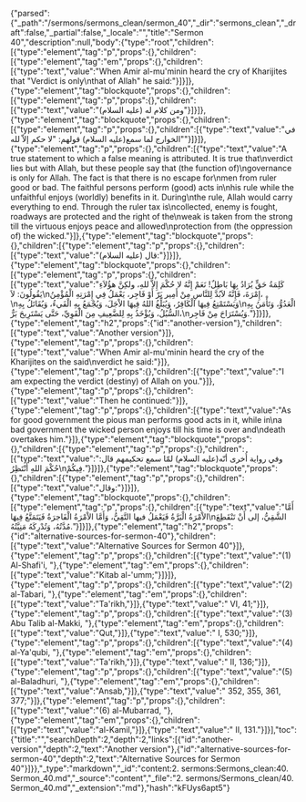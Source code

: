 {"parsed":{"_path":"/sermons/sermons_clean/sermon_40","_dir":"sermons_clean","_draft":false,"_partial":false,"_locale":"","title":"Sermon 40","description":null,"body":{"type":"root","children":[{"type":"element","tag":"p","props":{},"children":[{"type":"element","tag":"em","props":{},"children":[{"type":"text","value":"When Amir al-mu'minin heard the cry of Kharijites that \"Verdict is only\nthat of Allah\" he said:"}]}]},{"type":"element","tag":"blockquote","props":{},"children":[{"type":"element","tag":"p","props":{},"children":[{"type":"text","value":"ومن كلام له (عليه السلام)"}]}]},{"type":"element","tag":"blockquote","props":{},"children":[{"type":"element","tag":"p","props":{},"children":[{"type":"text","value":"في الخوارج لما سمع(عليه السلام) قولهم: \"لا حكم إلاّ لله\""}]}]},{"type":"element","tag":"p","props":{},"children":[{"type":"text","value":"A true statement to which a false meaning is attributed. It is true that\nverdict lies but with Allah, but these people say that (the function of)\ngovernance is only for Allah. The fact is that there is no escape for\nmen from ruler good or bad. The faithful persons perform (good) acts in\nhis rule while the unfaithful enjoys (worldly) benefits in it. During\nthe rule, Allah would carry everything to end. Through the ruler tax is\ncollected, enemy is fought, roadways are protected and the right of the\nweak is taken from the strong till the virtuous enjoys peace and allowed\nprotection from (the oppression of) the wicked."}]},{"type":"element","tag":"blockquote","props":{},"children":[{"type":"element","tag":"p","props":{},"children":[{"type":"text","value":"قال (عليه السلام):"}]}]},{"type":"element","tag":"blockquote","props":{},"children":[{"type":"element","tag":"p","props":{},"children":[{"type":"text","value":"كَلِمَةُ حَقٍّ يُرَادُ بِهَا بَاطِلٌ! نَعَمْ إِنَّهُ لا حُكْمَ إِلاَّ للهِ، ولكِنَّ هؤُلاَءِ يَقُولُونَ: لاَ\nإِمْرَةَ، فَإِنَّهُ لاَبُدَّ لِلنَّاسِ مِنْ أَمِير بَرّ أَوْ فَاجِر، يَعْمَلُ فِي إِمْرَتِهِ الْمُؤْمِنُ،\nوَيَسْتَمْتِعُ فِيهَا الْكَافِرُ، وَيُبَلِّغُ اللهُ فِيهَا الاْجَلَ، وَيُجْمَعُ بِهِ الْفَيءُ، وَيُقَاتَلُ بِهِ\nالْعَدُوُّ، وَتَأْمَنُ بِهِ السُّبُلُ، وَيُؤْخَذُ بِهِ لِلضَّعِيفِ مِنَ الْقَوِيِّ، حَتَّى يَسْتَرِيحَ بَرٌّ،\nوَيُسْتَرَاحَ مِنْ فَاجِر."}]}]},{"type":"element","tag":"h2","props":{"id":"another-version"},"children":[{"type":"text","value":"Another version"}]},{"type":"element","tag":"p","props":{},"children":[{"type":"text","value":"When Amir al-mu'minin heard the cry of the Kharijites on the said\nverdict he said:"}]},{"type":"element","tag":"p","props":{},"children":[{"type":"text","value":"I am expecting the verdict (destiny) of Allah on you."}]},{"type":"element","tag":"p","props":{},"children":[{"type":"text","value":"Then he continued:"}]},{"type":"element","tag":"p","props":{},"children":[{"type":"text","value":"As for good government the pious man performs good acts in it, while in\na bad government the wicked person enjoys till his time is over and\ndeath overtakes him."}]},{"type":"element","tag":"blockquote","props":{},"children":[{"type":"element","tag":"p","props":{},"children":[{"type":"text","value":"وفي رواية أُخرى أنّه(عليه السلام) لمّا سمع تحكيمهم قال: حُكْمَ اللهِ أَنْتَظِرُ\nفِيكُمْ."}]}]},{"type":"element","tag":"blockquote","props":{},"children":[{"type":"element","tag":"p","props":{},"children":[{"type":"text","value":"وقال:"}]}]},{"type":"element","tag":"blockquote","props":{},"children":[{"type":"element","tag":"p","props":{},"children":[{"type":"text","value":"أَمَّا الاْمْرَةُ الْبَرَّةُ فَيَعْمَلُ فيها التَّقِيُّ، وَأَمَّا الاْمْرَةُ الْفَاجرَةُ فَيَتَمَتَّعُ فِيهَا\nالشَّقِيُّ، إلى أَنْ تَنْقَطِعَ مُدَّتُهُ، وَتُدْرِكَهُ مَنِيَّتُهُ."}]}]},{"type":"element","tag":"h2","props":{"id":"alternative-sources-for-sermon-40"},"children":[{"type":"text","value":"Alternative Sources for Sermon 40"}]},{"type":"element","tag":"p","props":{},"children":[{"type":"text","value":"(1) Al-Shafi'i, "},{"type":"element","tag":"em","props":{},"children":[{"type":"text","value":"Kitab al-'umm;"}]}]},{"type":"element","tag":"p","props":{},"children":[{"type":"text","value":"(2) al-Tabari, "},{"type":"element","tag":"em","props":{},"children":[{"type":"text","value":"Ta'rikh,"}]},{"type":"text","value":" VI, 41;"}]},{"type":"element","tag":"p","props":{},"children":[{"type":"text","value":"(3) Abu Talib al-Makki, "},{"type":"element","tag":"em","props":{},"children":[{"type":"text","value":"Qut,"}]},{"type":"text","value":" I, 530;"}]},{"type":"element","tag":"p","props":{},"children":[{"type":"text","value":"(4) al-Ya'qubi, "},{"type":"element","tag":"em","props":{},"children":[{"type":"text","value":"Ta'rikh,"}]},{"type":"text","value":" II, 136;"}]},{"type":"element","tag":"p","props":{},"children":[{"type":"text","value":"(5) al-Baladhuri, "},{"type":"element","tag":"em","props":{},"children":[{"type":"text","value":"Ansab,"}]},{"type":"text","value":" 352, 355, 361, 377;"}]},{"type":"element","tag":"p","props":{},"children":[{"type":"text","value":"(6) al-Mubarrad, "},{"type":"element","tag":"em","props":{},"children":[{"type":"text","value":"al-Kamil,"}]},{"type":"text","value":" II, 131."}]}],"toc":{"title":"","searchDepth":2,"depth":2,"links":[{"id":"another-version","depth":2,"text":"Another version"},{"id":"alternative-sources-for-sermon-40","depth":2,"text":"Alternative Sources for Sermon 40"}]}},"_type":"markdown","_id":"content:2. sermons:Sermons_clean:40. Sermon_40.md","_source":"content","_file":"2. sermons/Sermons_clean/40. Sermon_40.md","_extension":"md"},"hash":"kFUys6apt5"}